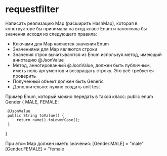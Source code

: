 # requestfilter


Написать реализацию Map (расширить HashMap), которая в конструкторе бы
принимала на вход класс Enum и заполняла бы значения исходя из следующего
правила:
- Ключами для Map являются значения Enum
- Значениями для Map являются строки
- Значения строк вычитываются из Enum используя метод, имеющий аннотацию @JsonValue
- Метод, аннотированный @JsonValue, должен быть публичным, иметь ноль аргументов
  и возвращать строку. Это всё требуется проверить
- Полученный объект должен быть Generic
- Дополнительно: нужно создать unit test

Пример Enum, который можно передать в такой класс:
 public  enum Gender {
     MALE, FEMALE;

     @JsonValue
     public String toValue() {
         return name().toLowerCase();
     }
 }

При этом Map должен иметь значения:
[Gender.MALE] = "male"
[Gender.FEMALE] = "female
